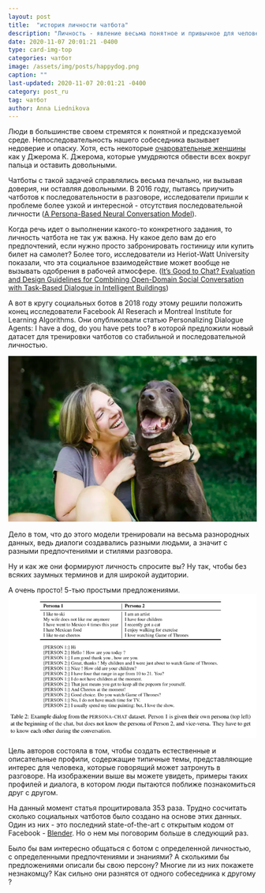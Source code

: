 ```yaml
---
layout: post
title:  "история личности чатбота"
description: "Личность - явление весьма понятное и привычное для человека. Мы стремимся ее развивать и должным образом проявлять в социуме. А задумывались ли вы о том, что чатботы учатся делать то же самое?"
date: 2020-11-07 20:01:21 -0400
type: card-img-top
categories: чатбот
image: /assets/img/posts/happydog.png
caption: ""
last-updated: 2020-11-07 20:01:21 -0400
category: post_ru
tag: чатбот
author: Anna Liednikova
---
```


Люди в большинстве своем стремятся к понятной и предсказуемой среде. Непоследовательность нашего собеседника вызывает недоверие и опаску. Хотя, есть некоторые [очаровательные женщины](http://www.lib.ru/JEROM/r_charming.txt) как у Джерома К. Джерома, которые умудряются обвести всех вокруг пальца и оставить довольными.


Чатботы с такой задачей справлялись весьма печально, ни вызывая доверия, ни оставляя довольными. В 2016 году, пытаясь приучить чатботов к последовательности в разговоре, исследователи пришли к проблеме более узкой и интересной - отсутствия последовательной личности ([A Persona-Based Neural Conversation Model](https://www.aclweb.org/anthology/P16-1094/)).


Когда речь идет о выполнении какого-то конкретного задания, то личность чатбота не так уж важна. Ну какое дело вам до его предпочтений, если нужно просто забронировать гостиницу или купить билет на самолет? Более того, исследователи из Heriot-Watt University показали, что эта социальное взаимодействие может вообще не вызывать одобрения в рабочей атмосфере. ([It’s Good to Chat? Evaluation and Design Guidelines for Combining Open-Domain Social Conversation with Task-Based Dialogue in Intelligent Buildings](https://dl.acm.org/doi/10.1145/3383652.3423889))


А вот в кругу социальных ботов в 2018 году этому решили положить конец исследователи Facebook AI Reserach и Montreal Institute for Learning Algorithms. Они опубликовали статью Personalizing Dialogue Agents: I have a dog, do you have pets too? в которой предложили новый датасет для тренировки чатботов со стабильной и последовательной личностью.

  <img src="/assets/img/posts/happydog.png" alt="Image Credit: Jessica Peterson/Tetra images/GettyImages">

Дело в том, что до этого модели тренировали на весьма разнородных данных, ведь диалоги создавались разными людьми, а значит с разными предпочтениями и стилями разговора.


Ну и как же они формируют личность спросите вы? Ну так, чтобы без всяких заумных терминов и для широкой аудитории.


А очень просто! 5-тью простыми предложениями.
 <img src="/assets/img/posts/personachat.png" alt="Взято из Personalizing Dialogue Agents: I have a dog, do you have pets too?">


Цель авторов состояла в том, чтобы создать естественные и описательные профили, содержащие типичные темы, представляющие интерес для человека, которые говорящий может затронуть в разговоре. На изображении выше вы можете увидеть, примеры таких профилей и диалога, в котором люди пытаются поближе познакомиться друг с другом.


На данный момент статья процитировала 353 раза. Трудно сосчитать сколько социальных чатботов было создано на основе этих данных. Один из них - это последний state-of-the-art с открытым кодом от Facebook - [Blender](https://venturebeat.com/2020/04/29/facebook-open-sources-blender-a-chatbot-that-people-say-feels-more-human/). Но о нем мы поговорим больше в следующий раз.


Было бы вам интересно общаться с ботом с определенной личностью, с определенными предпочтениями и знаниями? А сколькими бы предложениями описали бы свою персону? Многие ли из них покажете незнакомцу? Как сильно они разнятся от одного собеседника к другому ?
